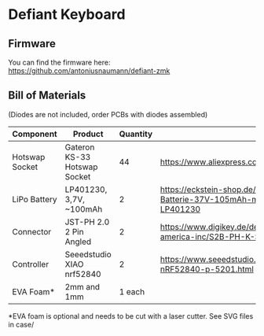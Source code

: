 # Defiant Keyboard
## Firmware
You can find the firmware here: https://github.com/antoniusnaumann/defiant-zmk

## Bill of Materials
(Diodes are not included, order PCBs with diodes assembled)

| Component      | Product                      | Quantity | Link                                                            |
|----------------|------------------------------|----------|-----------------------------------------------------------------|
| Hotswap Socket | Gateron KS-33 Hotswap Socket | 44       | https://www.aliexpress.com/item/1005006042596309.html           |
| LiPo Battery   | LP401230, 3,7V, ~100mAh      |  2       | https://eckstein-shop.de/LiPo-Akku-Lithium-Ion-Polymer-Batterie-37V-105mAh-mit-JST-PHR-2-Stecker-LP401230 |
| Connector      | JST-PH 2.0 2 Pin Angled      |  2       | https://www.digikey.de/de/products/detail/jst-sales-america-inc/S2B-PH-K-S/926626 | 
| Controller     | Seeedstudio XIAO nrf52840    |  2       | https://www.seeedstudio.com/Seeed-XIAO-BLE-nRF52840-p-5201.html | 
| EVA Foam*      | 2mm and 1mm                  |  1 each  | |

*EVA foam is optional and needs to be cut with a laser cutter. See SVG files in case/



